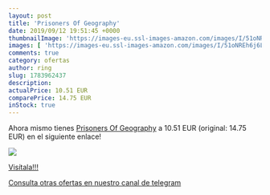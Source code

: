 ```yaml
---
layout: post
title: 'Prisoners Of Geography'
date: 2019/09/12 19:51:45 +0000
thumbnailImage: 'https://images-eu.ssl-images-amazon.com/images/I/51oNREh6j6L._SL200_.jpg'
images: [ 'https://images-eu.ssl-images-amazon.com/images/I/51oNREh6j6L._SL200_.jpg' ]
comments: true
category: ofertas
author: ring
slug: 1783962437
description:
actualPrice: 10.51 EUR
comparePrice: 14.75 EUR
inStock: true
---
```


Ahora mismo tienes [Prisoners Of Geography](https://www.amazon.com/dp/1783962437/?tag=redken08-20) a 10.51 EUR (original: 14.75 EUR) en el siguiente enlace!

[![](https://images-eu.ssl-images-amazon.com/images/I/51oNREh6j6L._SL200_.jpg)](https://www.amazon.com/dp/1783962437/?tag=redken08-20)

[Visítala!!!](https://www.amazon.com/dp/1783962437/?tag=redken08-20)

[Consulta otras ofertas en nuestro canal de telegram](https://t.me/s/ofertas25)

